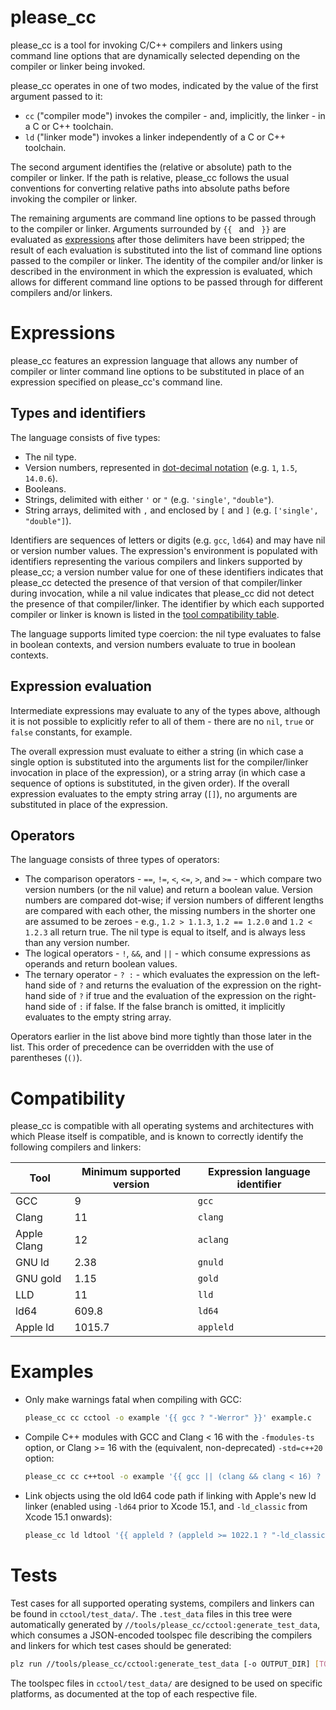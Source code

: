 # please\_cc

please\_cc is a tool for invoking C/C++ compilers and linkers using command line options that are dynamically selected
depending on the compiler or linker being invoked.

please\_cc operates in one of two modes, indicated by the value of the first argument passed to it:

- `cc` ("compiler mode") invokes the compiler - and, implicitly, the linker - in a C or C++ toolchain.
- `ld` ("linker mode") invokes a linker independently of a C or C++ toolchain.

The second argument identifies the (relative or absolute) path to the compiler or linker. If the path is relative,
please\_cc follows the usual conventions for converting relative paths into absolute paths before invoking the compiler
or linker.

The remaining arguments are command line options to be passed through to the compiler or linker. Arguments surrounded
by `{{ ` and ` }}` are evaluated as [expressions](#Expressions) after those delimiters have been stripped; the result of
each evaluation is substituted into the list of command line options passed to the compiler or linker. The identity of
the compiler and/or linker is described in the environment in which the expression is evaluated, which allows for
different command line options to be passed through for different compilers and/or linkers.

# Expressions

please\_cc features an expression language that allows any number of compiler or linter command line options to be
substituted in place of an expression specified on please\_cc's command line.

## Types and identifiers

The language consists of five types:

- The nil type.
- Version numbers, represented in [dot-decimal notation](https://en.wikipedia.org/wiki/Dot-decimal_notation#Version_numbers)
  (e.g. `1`, `1.5`, `14.0.6`).
- Booleans.
- Strings, delimited with either `'` or `"` (e.g. `'single'`, `"double"`).
- String arrays, delimited with `,` and enclosed by `[` and `]` (e.g. `['single', "double"]`).

Identifiers are sequences of letters or digits (e.g. `gcc`, `ld64`) and may have nil or version number values. The
expression's environment is populated with identifiers representing the various compilers and linkers supported by
please\_cc; a version number value for one of these identifiers indicates that please\_cc detected the presence of that
version of that compiler/linker during invocation, while a nil value indicates that please\_cc did not detect the
presence of that compiler/linker. The identifier by which each supported compiler or linker is known is listed in the
[tool compatibility table](#Compatibility).

The language supports limited type coercion: the nil type evaluates to false in boolean contexts, and version numbers
evaluate to true in boolean contexts.

## Expression evaluation

Intermediate expressions may evaluate to any of the types above, although it is not possible to explicitly refer to
all of them - there are no `nil`, `true` or `false` constants, for example.

The overall expression must evaluate to either a string (in which case a single option is substituted into the
arguments list for the compiler/linker invocation in place of the expression), or a string array (in which case a
sequence of options is substituted, in the given order). If the overall expression evaluates to the empty string
array (`[]`), no arguments are substituted in place of the expression.

## Operators

The language consists of three types of operators:

- The comparison operators - `==`, `!=`, `<`, `<=`, `>`, and `>=` - which compare two version numbers (or the nil value)
  and return a boolean value. Version numbers are compared dot-wise; if version numbers of different lengths are
  compared with each other, the missing numbers in the shorter one are assumed to be zeroes - e.g., `1.2 > 1.1.3`,
  `1.2 == 1.2.0` and `1.2 < 1.2.3` all return true. The nil type is equal to itself, and is always less than any version
  number.
- The logical operators - `!`, `&&`, and `||` - which consume expressions as operands and return boolean values.
- The ternary operator - `? :` - which evaluates the expression on the left-hand side of `?` and returns the
  evaluation of the expression on the right-hand side of `?` if true and the evaluation of the expression on the
  right-hand side of `:` if false. If the false branch is omitted, it implicitly evaluates to the empty string array.

Operators earlier in the list above bind more tightly than those later in the list. This order of precedence can be
overridden with the use of parentheses (`()`).

# Compatibility

please\_cc is compatible with all operating systems and architectures with which Please itself is compatible, and is
known to correctly identify the following compilers and linkers:

| Tool        | Minimum supported version | Expression language identifier |
| ----------- | ------------------------- | ------------------------------ |
| GCC         | 9                         | `gcc`                          |
| Clang       | 11                        | `clang`                        |
| Apple Clang | 12                        | `aclang`                       |
| GNU ld      | 2.38                      | `gnuld`                        |
| GNU gold    | 1.15                      | `gold`                         |
| LLD         | 11                        | `lld`                          |
| ld64        | 609.8                     | `ld64`                         |
| Apple ld    | 1015.7                    | `appleld`                      |

# Examples

- Only make warnings fatal when compiling with GCC:

  ```sh
  please_cc cc cctool -o example '{{ gcc ? "-Werror" }}' example.c
  ```
- Compile C++ modules with GCC and Clang < 16 with the `-fmodules-ts` option, or Clang >= 16 with the (equivalent,
  non-deprecated) `-std=c++20` option:

  ```sh
  please_cc cc c++tool -o example '{{ gcc || (clang && clang < 16) ? "-fmodules-ts" : "-std=c++20" }}' example.cc
  ```
- Link objects using the old ld64 code path if linking with Apple's new ld linker (enabled using `-ld64` prior to
  Xcode 15.1, and `-ld_classic` from Xcode 15.1 onwards):

  ```sh
  please_cc ld ldtool '{{ appleld ? (appleld >= 1022.1 ? "-ld_classic" : "-ld64") }}' obj1.o obj2.o -o example
  ```

# Tests

Test cases for all supported operating systems, compilers and linkers can be found in `cctool/test_data/`. The
`.test_data` files in this tree were automatically generated by `//tools/please_cc/cctool:generate_test_data`, which
consumes a JSON-encoded toolspec file describing the compilers and linkers for which test cases should be generated:

```sh
plz run //tools/please_cc/cctool:generate_test_data [-o OUTPUT_DIR] [TOOLSPEC_PATH]
```

The toolspec files in `cctool/test_data/` are designed to be used on specific platforms, as documented at the top of
each respective file.
